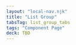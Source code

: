 ```yaml
---
layout: "local-nav.njk"
title: "List Group"
tabsTag: list_group_tabs
tags: "Component Page"
deck: TBD
---
```

